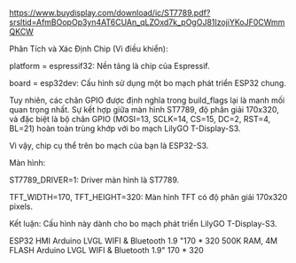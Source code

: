 https://www.buydisplay.com/download/ic/ST7789.pdf?srsltid=AfmBOopOp3yn4AT6CUAn_qLZOxd7k_pOgOJ81IzojiYKoJF0CWmmQKCW

Phân Tích và Xác Định
Chip (Vi điều khiển):

platform = espressif32: Nền tảng là chip của Espressif.

board = esp32dev: Cấu hình sử dụng một bo mạch phát triển ESP32 chung.

Tuy nhiên, các chân GPIO được định nghĩa trong build_flags lại là manh mối quan trọng nhất. Sự kết hợp giữa màn hình ST7789, độ phân giải 170x320, và đặc biệt là bộ chân GPIO (MOSI=13, SCLK=14, CS=15, DC=2, RST=4, BL=21) hoàn toàn trùng khớp với bo mạch LilyGO T-Display-S3.

Vì vậy, chip cụ thể trên bo mạch của bạn là ESP32-S3.

Màn hình:

ST7789_DRIVER=1: Driver màn hình là ST7789.

TFT_WIDTH=170, TFT_HEIGHT=320: Màn hình TFT có độ phân giải 170x320 pixels.

Kết luận: Cấu hình này dành cho bo mạch phát triển LilyGO T-Display-S3.


ESP32 HMI Arduino LVGL WIFI & Bluetooth 1.9 "170 * 320 500K RAM, 4M FLASH Arduino LVGL WIFI & Bluetooth 1.9" 170 * 320